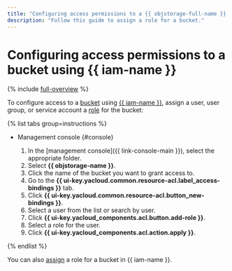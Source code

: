 ```yaml
---
title: "Configuring access permissions to a {{ objstorage-full-name }} bucket"
description: "Follow this guide to assign a role for a bucket."
---
```


# Configuring access permissions to a bucket using {{ iam-name }}

{% include [full-overview](../../../_includes/storage/security/full-overview.md) %}

To configure access to a [bucket](../../concepts/bucket.md) using [{{ iam-name }}](../../security/index.md), assign a user, user group, or service account a [role](../../security/index.md#roles-list) for the bucket:

{% list tabs group=instructions %}

- Management console {#console}

   1. In the [management console]({{ link-console-main }}), select the appropriate folder.
   1. Select **{{ objstorage-name }}**.
   1. Click the name of the bucket you want to grant access to.
   1. Go to the **{{ ui-key.yacloud.common.resource-acl.label_access-bindings }}** tab.
   1. Click **{{ ui-key.yacloud.common.resource-acl.button_new-bindings }}**.
   1. Select a user from the list or search by user.
   1. Click **{{ ui-key.yacloud_components.acl.button.add-role }}**.
   1. Select a role for the user.
   1. Click **{{ ui-key.yacloud_components.acl.action.apply }}**.

{% endlist %}

You can also [assign](../../../iam/operations/roles/grant.md) a role for a bucket in {{ iam-name }}.